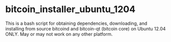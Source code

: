 bitcoin_installer_ubuntu_1204
=============================

This is a bash script for obtaining dependencies, downloading, and installing from source bitcoind and bitcoin-qt (bitcoin core) on Ubuntu 12.04 ONLY. May or may not work on any other platform.
